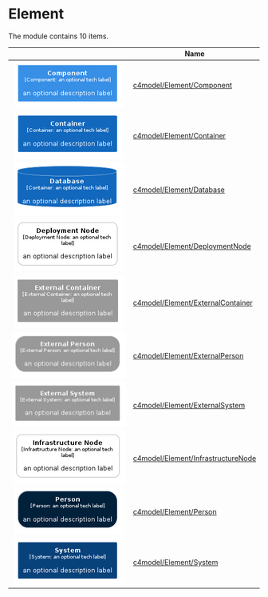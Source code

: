 # Element

The module contains 10 items.



| |Name|
|:---:|---|
| ![illustration of c4model/Element/Component](../../c4model/Element/Component.Local.png) | [c4model/Element/Component](../../c4model/Element/Component.md) |
| ![illustration of c4model/Element/Container](../../c4model/Element/Container.Local.png) | [c4model/Element/Container](../../c4model/Element/Container.md) |
| ![illustration of c4model/Element/Database](../../c4model/Element/Database.Local.png) | [c4model/Element/Database](../../c4model/Element/Database.md) |
| ![illustration of c4model/Element/DeploymentNode](../../c4model/Element/DeploymentNode.Local.png) | [c4model/Element/DeploymentNode](../../c4model/Element/DeploymentNode.md) |
| ![illustration of c4model/Element/ExternalContainer](../../c4model/Element/ExternalContainer.Local.png) | [c4model/Element/ExternalContainer](../../c4model/Element/ExternalContainer.md) |
| ![illustration of c4model/Element/ExternalPerson](../../c4model/Element/ExternalPerson.Local.png) | [c4model/Element/ExternalPerson](../../c4model/Element/ExternalPerson.md) |
| ![illustration of c4model/Element/ExternalSystem](../../c4model/Element/ExternalSystem.Local.png) | [c4model/Element/ExternalSystem](../../c4model/Element/ExternalSystem.md) |
| ![illustration of c4model/Element/InfrastructureNode](../../c4model/Element/InfrastructureNode.Local.png) | [c4model/Element/InfrastructureNode](../../c4model/Element/InfrastructureNode.md) |
| ![illustration of c4model/Element/Person](../../c4model/Element/Person.Local.png) | [c4model/Element/Person](../../c4model/Element/Person.md) |
| ![illustration of c4model/Element/System](../../c4model/Element/System.Local.png) | [c4model/Element/System](../../c4model/Element/System.md) |



